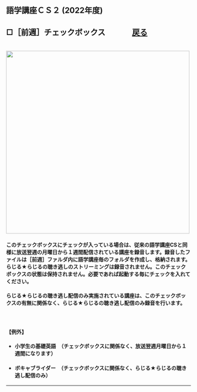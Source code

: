 ## 語学講座ＣＳ２ (2022年度) 
## □［前週］チェックボックス 　　　    [戻る](https://csreviser.github.io/CaptureStream2/) 
　　　          　　　　　　           
<img src="https://user-images.githubusercontent.com/46049273/206841061-e1a228a9-059e-43ee-a0b6-3e9630fa7421.png" width="500">
#### このチェックボックスにチェックが入っている場合は、従来の語学講座CSと同様に放送翌週の月曜日から１週間配信されている講座を録音します。録音したファイルは［前週］ファルダ内に語学講座毎のフォルダを作成し、格納されます。らじる★らじるの聴き逃しのストリーミングは録音されません。このチェックボックスの状態は保持されません。必要であれば起動する毎にチェックを入れてください。                 
#### らじる★らじるの聴き逃し配信のみ実施されている講座は、このチェックボックスの有無に関係なく、らじる★らじるの聴き逃し配信のみ録音を行います。                               
 　　　　　　                   
#### 【例外】                  
- #### 小学生の基礎英語　（チェックボックスに関係なく、放送翌週月曜日から１週間になります）
- #### ボキャブライダー　（チェックボックスに関係なく、らじる★らじるの聴き逃し配信のみ）


*** 
 <link rel="shortcut icon" type="image/x-icon" href="https://avatars.githubusercontent.com/u/46049273?v=4">
 <meta name="twitter:image:src" content="https://avatars.githubusercontent.com/u/46049273?v=4">
